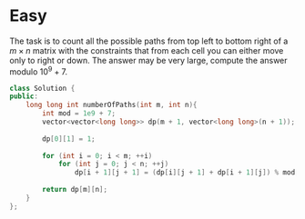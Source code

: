 # Easy

The task is to count all the possible paths from top left to bottom right of a $m \times n$ matrix with the constraints that from each cell you can either move only to right or down. The answer may be very large, compute the answer modulo $10^9 + 7$.

```cpp
class Solution {
public:
    long long int numberOfPaths(int m, int n){
        int mod = 1e9 + 7;
        vector<vector<long long>> dp(m + 1, vector<long long>(n + 1));
        
        dp[0][1] = 1;
        
        for (int i = 0; i < m; ++i)
            for (int j = 0; j < n; ++j)
                dp[i + 1][j + 1] = (dp[i][j + 1] + dp[i + 1][j]) % mod;
                
        return dp[m][n];
    }
};
```
